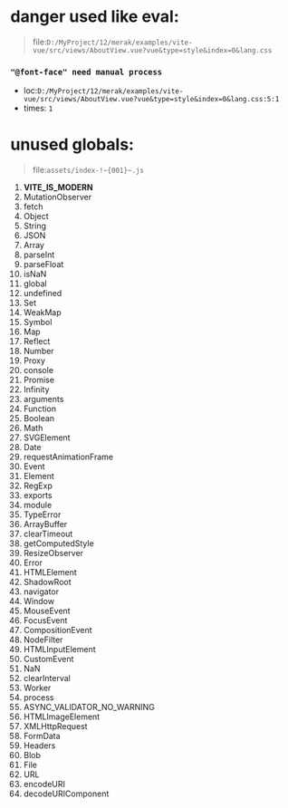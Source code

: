 # danger used like eval:

> file:`D:/MyProject/12/merak/examples/vite-vue/src/views/AboutView.vue?vue&type=style&index=0&lang.css`

### `"@font-face" need manual process`


 - loc:`D:/MyProject/12/merak/examples/vite-vue/src/views/AboutView.vue?vue&type=style&index=0&lang.css:5:1`
 - times: `1`

# unused globals:

> file:`assets/index-!~{001}~.js`


 1. __VITE_IS_MODERN__
 2. MutationObserver
 3. fetch
 4. Object
 5. String
 6. JSON
 7. Array
 8. parseInt
 9. parseFloat
 10. isNaN
 11. global
 12. undefined
 13. Set
 14. WeakMap
 15. Symbol
 16. Map
 17. Reflect
 18. Number
 19. Proxy
 20. console
 21. Promise
 22. Infinity
 23. arguments
 24. Function
 25. Boolean
 26. Math
 27. SVGElement
 28. Date
 29. requestAnimationFrame
 30. Event
 31. Element
 32. RegExp
 33. exports
 34. module
 35. TypeError
 36. ArrayBuffer
 37. clearTimeout
 38. getComputedStyle
 39. ResizeObserver
 40. Error
 41. HTMLElement
 42. ShadowRoot
 43. navigator
 44. Window
 45. MouseEvent
 46. FocusEvent
 47. CompositionEvent
 48. NodeFilter
 49. HTMLInputElement
 50. CustomEvent
 51. NaN
 52. clearInterval
 53. Worker
 54. process
 55. ASYNC_VALIDATOR_NO_WARNING
 56. HTMLImageElement
 57. XMLHttpRequest
 58. FormData
 59. Headers
 60. Blob
 61. File
 62. URL
 63. encodeURI
 64. decodeURIComponent
